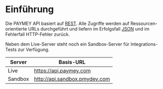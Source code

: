 # Einführung

Die PAYMEY API basiert auf [REST](http://en.wikipedia.org/wiki/Representational_State_Transfer). Alle Zugriffe werden auf Ressourcen-orientierte URLs durchgeführt und liefern im Erfolgsfall [JSON](http://www.json.org/) und im Fehlerfall HTTP-Fehler zurück.

Neben dem Live-Server steht noch ein Sandbox-Server für Integrations-Tests zur Verfügung.

Server | Basis-URL
--------- | ------------
Live | https://api.paymey.com
Sandbox | http://api.sandbox.pmydev.com
